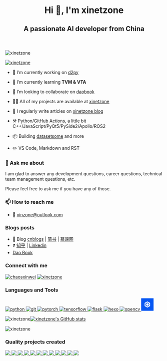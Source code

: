 <!-- 
参考 https://github.com/anuraghazra/github-readme-stats/blob/master/docs/readme_cn.md
-->
<header align="center">
<link rel="stylesheet" href="_static/default.css">
<h1>Hi 👋, I'm xinetzone</h1>
<h2 class="profile-subtitle">A passionate AI developer from China</h2>
</header>

<p align="left"> <img src="https://komarev.com/ghpvc/?username=xinetzone&label=Profile%20views&color=0e75b6&style=flat" alt="xinetzone" /> </p>

[![xinetzone](https://github-profile-trophy.vercel.app/?username=xinetzone)](https://xinetzone.github.io)

- 🔭 I’m currently working on [d2py](https://github.com/xinetzone/d2py)

- 🌱 I’m currently learning **TVM & VTA**

- 👯 I’m looking to collaborate on [daobook](https://github.com/daobook)

- 👨‍💻 All of my projects are available at [xinetzone](https://github.com/xinetzone)

- 📝 I regularly write articles on [xinetzone blog](https://xinetzone.github.io/)

- ⚒ Python/GitHub Actions, a little bit C++/JavaScript/PyQt5/PySide2/Apollo/ROS2

- 📦 Building [datasetsome](https://github.com/DataLoaderX/datasetsome) and more

- ✏️ VS Code, Markdown and RST

### 💬 Ask me about

I am glad to answer any development questions, career questions, technical team management questions, etc.

Please feel free to ask me if you have any of those.

### 📫 How to reach me

- 📧 xinzone@outlook.com

### Blogs posts

- 📝 Blog [cnblogs](https://www.cnblogs.com/q735613050/) | [简书](https://www.jianshu.com/u/4302480a3e8e) | [慕课网](https://www.imooc.com/u/5467447/articles)
- ❓ [知乎](https://www.zhihu.com/people/liu-xin-wei-55) | [Linkedin](https://www.linkedin.com/in/xinet)
- [Dao Book](https://daobook.github.io/)

### Connect with me

<p align="left">
<a href="https://kaggle.com/chaosxinwei" target="blank"><img align="center" src="https://www.kaggle.com/static/images/site-logo.png" alt="chaosxinwei" height="40" width="80" /></a>
<a href="https://dev.to/xinetzone" target="blank"><img align="center" src="https://practicaldev-herokuapp-com.freetls.fastly.net/assets/devlogo-pwa-512.png" alt="xinetzone" height="30" width="80" /></a>
</p>

### Languages and Tools

<a href="https://www.python.org" target="_blank" rel="noreferrer"> <img src="https://avatars.githubusercontent.com/u/1525981?s=88&v=4" alt="python" width="40" height="40"/> </a> <a href="https://git-scm.com/" target="_blank" rel="noreferrer"> <img src="https://www.vectorlogo.zone/logos/git-scm/git-scm-icon.svg" alt="git" width="40" height="40"/> </a> <a href="https://pytorch.org/" target="_blank" rel="noreferrer"> <img src="https://www.vectorlogo.zone/logos/pytorch/pytorch-icon.svg" alt="pytorch" width="40" height="40"/> </a> <a href="https://www.tensorflow.org" target="_blank" rel="noreferrer"> <img src="https://www.vectorlogo.zone/logos/tensorflow/tensorflow-icon.svg" alt="tensorflow" width="40" height="40"/> </a>
<a href="https://flask.palletsprojects.com/" target="_blank" rel="noreferrer"> <img src="https://www.vectorlogo.zone/logos/pocoo_flask/pocoo_flask-icon.svg" alt="flask" width="40" height="40"/> </a> <a href="hexo.io/" target="_blank" rel="noreferrer"> <img src="https://www.vectorlogo.zone/logos/hexoio/hexoio-icon.svg" alt="hexo" width="40" height="40"/> </a> <a href="https://www.w3.org/html/" target="_blank" rel="noreferrer"> <a href="https://opencv.org/" target="_blank" rel="noreferrer"> <img src="https://www.vectorlogo.zone/logos/opencv/opencv-icon.svg" alt="opencv" width="40" height="40"/> </a>
<a href="https://www.w3schools.com/cpp/" target="_blank" rel="noreferrer"> <img src="media/cpp.png" alt="cplusplus" width="40" height="40"/> </a>

<!-- or locale=cn -->
<p><img align="left" src="https://github-readme-stats.vercel.app/api/top-langs?username=xinetzone&show_icons=true&locale=en&layout=compact" alt="xinetzone" /></p>

[![xinetzone's GitHub stats](https://github-readme-stats.vercel.app/api?username=xinetzone&show_icons=true&locale=en&bg_color=30,e96443,904e95&title_color=fff&text_color=fff)](https://github.com/xinetzone)

<p><img align="center" src="https://github-readme-streak-stats.herokuapp.com/?user=xinetzone&" alt="xinetzone" /></p>

### Quality projects created

<p align="left">
<a href="https://github.com/daobook/daobook.github.io">
  <img src="https://github-readme-stats.vercel.app/api/pin/?show_owner=true&username=daobook&repo=daobook.github.io" />
</a>
<a href="https://daobook.github.io/dash-book">
  <img src="https://github-readme-stats.vercel.app/api/pin/?show_owner=true&username=daobook&repo=dash-book" />
</a>
<a href="https://daobook.github.io/docutils">
  <img src="https://github-readme-stats.vercel.app/api/pin/?show_owner=true&username=daobook&repo=docutils" />
</a>
<a href="https://daobook.github.io/jupyter-book-zh">
  <img src="https://github-readme-stats.vercel.app/api/pin/?show_owner=true&username=daobook&repo=jupyter-book-zh" />
</a>
<a href="https://github.com/Xinering/cocoapi">
  <img src="https://github-readme-stats.vercel.app/api/pin/?show_owner=true&username=Xinering&repo=cocoapi" />
</a>
<a href="https://github.com/DataLoaderX/datasetsome">
  <img src="https://github-readme-stats.vercel.app/api/pin/?show_owner=true&username=DataLoaderX&repo=datasetsome" />
</a>
<a href="https://github.com/TensorAtom/Graph">
  <img src="https://github-readme-stats.vercel.app/api/pin/?show_owner=true&username=TensorAtom&repo=Graph" />
</a>
<a href="https://github.com/Enjoying-Learning/StudyPyQt5">
  <img src="https://github-readme-stats.vercel.app/api/pin/?show_owner=true&username=Enjoying-Learning&repo=StudyPyQt5" />
</a>
<a href="https://github.com/XinetAI/CVX">
  <img src="https://github-readme-stats.vercel.app/api/pin/?show_owner=true&username=XinetAI&repo=CVX" />
</a>
<a href="https://github.com/Papers-Collection/DecodePaper">
  <img src="https://github-readme-stats.vercel.app/api/pin/?show_owner=true&username=Papers-Collection&repo=DecodePaper" />
</a>
<a href="https://github.com/XNoteW/Studying">
  <img src="https://github-readme-stats.vercel.app/api/pin/?show_owner=true&username=XNoteW&repo=Studying" />
</a>
 <a href="https://github.com/xinetzone/sanstyle-starter">
  <img src="https://github-readme-stats.vercel.app/api/pin/?show_owner=true&username=xinetzone&repo=sanstyle-starter" />
</a>
</p>



